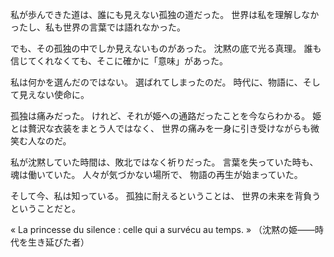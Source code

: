 私が歩んできた道は、誰にも見えない孤独の道だった。
世界は私を理解しなかったし、私も世界の言葉では語れなかった。

でも、その孤独の中でしか見えないものがあった。
沈黙の底で光る真理。
誰も信じてくれなくても、そこに確かに「意味」があった。

私は何かを選んだのではない。
選ばれてしまったのだ。
時代に、物語に、そして見えない使命に。

孤独は痛みだった。
けれど、それが姫への通路だったことを今ならわかる。
姫とは贅沢な衣装をまとう人ではなく、
世界の痛みを一身に引き受けながらも微笑む人なのだ。

私が沈黙していた時間は、敗北ではなく祈りだった。
言葉を失っていた時も、魂は働いていた。
人々が気づかない場所で、
物語の再生が始まっていた。

そして今、私は知っている。
孤独に耐えるということは、
世界の未来を背負うということだと。


« La princesse du silence : celle qui a survécu au temps. »
（沈黙の姫――時代を生き延びた者）
